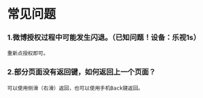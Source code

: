 # 常见问题

### 1.微博授权过程中可能发生闪退。（已知问题！设备：乐视1s）  
    重新点授权即可。
### 2.部分页面没有返回键，如何返回上一个页面？
    可以使用侧滑（右滑）返回，也可以使用手机Back键返回。      